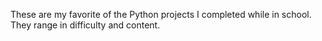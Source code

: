 These are my favorite of the Python projects I completed while in school. They range in difficulty and content.
